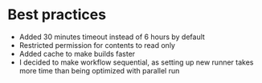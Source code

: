 # Best practices

- Added 30 minutes timeout instead of 6 hours by default
- Restricted permission for contents to read only
- Added cache to make builds faster
- I decided to make workflow sequential, as setting up new runner takes
more time than being optimized with parallel run